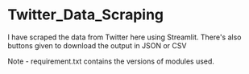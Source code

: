 # Twitter_Data_Scraping
I have scraped the data from Twitter here using Streamlit.
There's also buttons given to download the output in JSON or CSV


Note - requirement.txt contains the versions of modules used.
